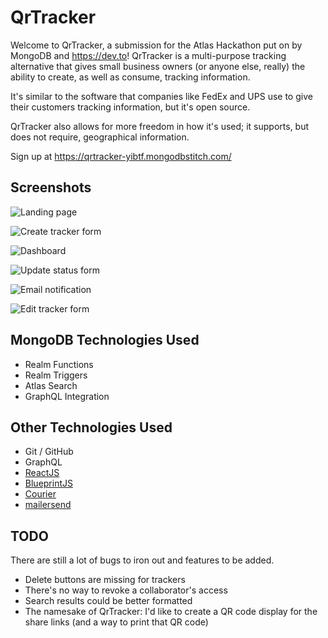 # QrTracker

Welcome to QrTracker, a submission for the Atlas Hackathon put on by MongoDB and https://dev.to! QrTracker is a multi-purpose tracking alternative that gives small business owners (or anyone else, really) the ability to create, as well as consume, tracking information.

It's similar to the software that companies like FedEx and UPS use to give their customers tracking information, but it's open source.

QrTracker also allows for more freedom in how it's used; it supports, but does not require, geographical information.

Sign up at https://qrtracker-yibtf.mongodbstitch.com/


## Screenshots

![Landing page](https://dev-to-uploads.s3.amazonaws.com/uploads/articles/sbmo20u63jruprkget19.png)


![Create tracker form](https://dev-to-uploads.s3.amazonaws.com/uploads/articles/dq5bs8wafw9pcgorkg2l.png)


![Dashboard](https://dev-to-uploads.s3.amazonaws.com/uploads/articles/s358jeelj65gezmjvvyp.png)


![Update status form](https://dev-to-uploads.s3.amazonaws.com/uploads/articles/z0ltlue5xnsphlyg2eo1.png)


![Email notification](https://dev-to-uploads.s3.amazonaws.com/uploads/articles/l8n1d7a9ahfsreffmm1v.png)


![Edit tracker form](https://dev-to-uploads.s3.amazonaws.com/uploads/articles/a4xoh9rxu131mkfxd7pi.png)


## MongoDB Technologies Used
* Realm Functions
* Realm Triggers
* Atlas Search
* GraphQL Integration

## Other Technologies Used
* Git / GitHub
* GraphQL
* [ReactJS](https://reactjs.org/)
* [BlueprintJS](https://blueprintjs.com/)
* [Courier](https://courier.com/)
* [mailersend](https://www.mailersend.com/)


## TODO
There are still a lot of bugs to iron out and features to be added.
* Delete buttons are missing for trackers
* There's no way to revoke a collaborator's access
* Search results could be better formatted
* The namesake of QrTracker: I'd like to create a QR code display for the share links
(and a way to print that QR code)